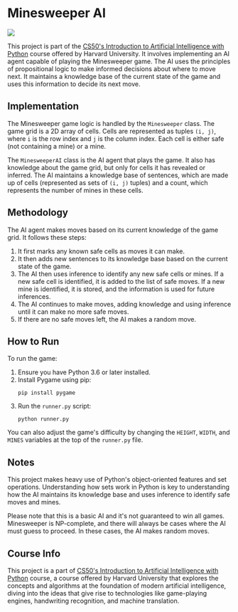 # Minesweeper AI

<img src="https://i.imgur.com/rDsUAv5.png">

This project is part of the [CS50's Introduction to Artificial Intelligence with Python](https://cs50.harvard.edu/ai/) course offered by Harvard University. It involves implementing an AI agent capable of playing the Minesweeper game. The AI uses the principles of propositional logic to make informed decisions about where to move next. It maintains a knowledge base of the current state of the game and uses this information to decide its next move.

## Implementation

The Minesweeper game logic is handled by the `Minesweeper` class. The game grid is a 2D array of cells. Cells are represented as tuples `(i, j)`, where `i` is the row index and `j` is the column index. Each cell is either safe (not containing a mine) or a mine.

The `MinesweeperAI` class is the AI agent that plays the game. It also has knowledge about the game grid, but only for cells it has revealed or inferred. The AI maintains a knowledge base of sentences, which are made up of cells (represented as sets of `(i, j)` tuples) and a count, which represents the number of mines in these cells.

## Methodology

The AI agent makes moves based on its current knowledge of the game grid. It follows these steps:

1. It first marks any known safe cells as moves it can make.
2. It then adds new sentences to its knowledge base based on the current state of the game.
3. The AI then uses inference to identify any new safe cells or mines. If a new safe cell is identified, it is added to the list of safe moves. If a new mine is identified, it is stored, and the information is used for future inferences.
4. The AI continues to make moves, adding knowledge and using inference until it can make no more safe moves.
5. If there are no safe moves left, the AI makes a random move.

## How to Run

To run the game:

1. Ensure you have Python 3.6 or later installed.
2. Install Pygame using pip:
   ```
   pip install pygame
   ```
3. Run the `runner.py` script:
   ```
   python runner.py
   ```

You can also adjust the game's difficulty by changing the `HEIGHT`, `WIDTH`, and `MINES` variables at the top of the `runner.py` file.

## Notes

This project makes heavy use of Python's object-oriented features and set operations. Understanding how sets work in Python is key to understanding how the AI maintains its knowledge base and uses inference to identify safe moves and mines.

Please note that this is a basic AI and it's not guaranteed to win all games. Minesweeper is NP-complete, and there will always be cases where the AI must guess to proceed. In these cases, the AI makes random moves.

## Course Info

This project is a part of [CS50's Introduction to Artificial Intelligence with Python](https://cs50.harvard.edu/ai/) course, a course offered by Harvard University that explores the concepts and algorithms at the foundation of modern artificial intelligence, diving into the ideas that give rise to technologies like game-playing engines, handwriting recognition, and machine translation.
